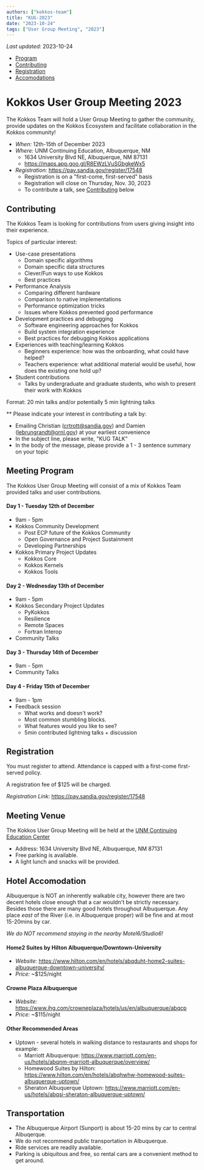 ```yaml
---
authors: ["kokkos-team"]
title: "KUG-2023"
date: "2023-10-24"
tags: ["User Group Meeting", "2023"]
---
```


*Last updated:* 2023-10-24

 * [Program](#meeting-program)
 * [Contributing](#contributing)
 * [Registration](#registration)
 * [Accomodations](#accomodation)

# Kokkos User Group Meeting 2023

The Kokkos Team will hold a User Group Meeting to gather the community, provide updates on the Kokkos Ecosystem and facilitate collaboration in the Kokkos community!

 * *When:* 12th-15th of December 2023
 * *Where:* UNM Continuing Education, Albuquerque, NM
   * 1634 University Blvd NE, Albuquerque, NM 87131
   * https://maps.app.goo.gl/R8EWzLVuSGbgkeWx5
 * *Registration:* https://pay.sandia.gov/register/17548
     * Registration is on a "first-come, first-served" basis
     * Registration will close on Thursday, Nov. 30, 2023 
     * To contribute a talk, see [Contributing](#contributing) below

## Contributing

The Kokkos Team is looking for contributions from users giving insight into their experience.

Topics of particular interest:

* Use-case presentations
  * Domain specific algorithms
  * Domain specific data structures
  * Clever/Fun ways to use Kokkos
  * Best practices
* Performance Analysis
  * Comparing different hardware
  * Comparison to native implementations
  * Performance optimization tricks
  * Issues where Kokkos prevented good performance
* Development practices and debugging
  * Software engineering approaches for Kokkos
  * Build system integration experience
  * Best practices for debugging Kokkos applications
* Experiences with teaching/learning Kokkos
  * Beginners experience: how was the onboarding, what could have helped?
  * Teachers experience: what additional material would be useful, how does the existing one hold up?
* Student contributions
  * Talks by undergraduate and graduate students, who wish to present their work with Kokkos

Format: 20 min talks and/or potentially 5 min lightning talks

** Please indicate your interest in contributing a talk by:
  * Emailing Christian (crtrott@sandia.gov) and Damien (lebrungrandt@ornl.gov) at your earliest convenience
  * In the subject line, please write, "KUG TALK"
  * In the body of the message, please provide a 1 - 3 sentence summary on your topic 

## Meeting Program

The Kokkos User Group Meeting will consist of a mix of Kokkos Team provided talks and user contributions.

#### Day 1 - Tuesday 12th of December

* 9am - 5pm
* Kokkos Community Development
  * Post ECP future of the Kokkos Community
  * Open Governance and Project Sustainment
  * Developing Partnerships
* Kokkos Primary Project Updates
  * Kokkos Core
  * Kokkos Kernels
  * Kokkos Tools

#### Day 2 - Wednesday 13th of December

* 9am - 5pm
* Kokkos Secondary Project Updates
  * PyKokkos
  * Resilience
  * Remote Spaces
  * Fortran Interop
* Community Talks

#### Day 3 - Thursday 14th of December

* 9am - 5pm
* Community Talks  

#### Day 4 - Friday 15th of December

* 9am - 1pm
* Feedback session
  * What works and doesn't work?
  * Most common stumbling blocks.
  * What features would you like to see?
  * 5min contributed lightning talks + discussion

## Registration

You must register to attend. Attendance is capped with a first-come first-served policy.

A registration fee of $125 will be charged. 

*Registration Link:* https://pay.sandia.gov/register/17548

## Meeting Venue

The Kokkos User Group Meeting will be held at the [UNM Continuing Education Center](http://ce.unm.edu/)
* Address:  1634 University Blvd NE, Albuquerque, NM 87131
* Free parking is available.
* A light lunch and snacks will be provided. 

## Hotel Accomodation

Albuquerque is NOT an inherently walkable city, however there are two decent hotels close enough that a car wouldn't be strictly necessary.
Besides those there are many good hotels throughout Albuquerque. Any place *east* of the River (i.e. in Albuquerque proper) will be fine and at most 15-20mins by car.

*We do NOT recommend staying in the nearby Motel6/Studio6!*

#### Home2 Suites by Hilton Albuquerque/Downtown-University

  * *Website:* https://www.hilton.com/en/hotels/abqduht-home2-suites-albuquerque-downtown-university/
  * *Price:* ~$125/night

#### Crowne Plaza Albuquerque

  * *Website:* https://www.ihg.com/crowneplaza/hotels/us/en/albuquerque/abqcp
  * *Price:* ~$115/night

#### Other Recommended Areas

  * Uptown - several hotels in walking distance to restaurants and shops for example:
    * Marriott Albuquerque: https://www.marriott.com/en-us/hotels/abqnm-marriott-albuquerque/overview/
    * Homewood Suites by Hilton: https://www.hilton.com/en/hotels/abqhwhw-homewood-suites-albuquerque-uptown/
    * Sheraton Albuquerque Uptown: https://www.marriott.com/en-us/hotels/abqsi-sheraton-albuquerque-uptown/

## Transportation

  * The Albuquerque Airport (Sunport) is about 15-20 mins by car to central Albuqerque.
  * We do not recommend public transportation in Albuquerque.
  * Ride services are readily available.
  * Parking is ubiquitous and free, so rental cars are a convenient method to get around.
